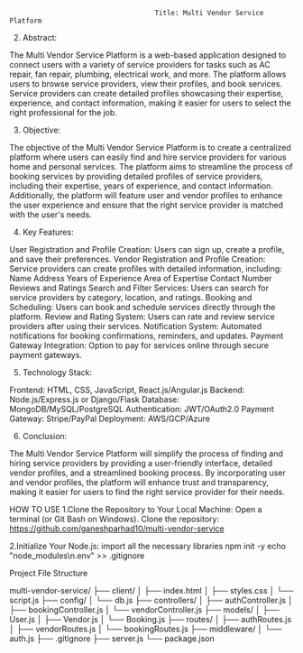                                         Title: Multi Vendor Service Platform
2. Abstract:

The Multi Vendor Service Platform is a web-based application designed to connect users with a variety of service providers for tasks such as AC repair, fan repair, plumbing, electrical work, and more. The platform allows users to browse service providers, view their profiles, and book services. Service providers can create detailed profiles showcasing their expertise, experience, and contact information, making it easier for users to select the right professional for the job.

3. Objective:

The objective of the Multi Vendor Service Platform is to create a centralized platform where users can easily find and hire service providers for various home and personal services. The platform aims to streamline the process of booking services by providing detailed profiles of service providers, including their expertise, years of experience, and contact information. Additionally, the platform will feature user and vendor profiles to enhance the user experience and ensure that the right service provider is matched with the user's needs.

4. Key Features:

User Registration and Profile Creation: Users can sign up, create a profile, and save their preferences.
Vendor Registration and Profile Creation: Service providers can create profiles with detailed information, including:
Name
Address
Years of Experience
Area of Expertise
Contact Number
Reviews and Ratings
Search and Filter Services: Users can search for service providers by category, location, and ratings.
Booking and Scheduling: Users can book and schedule services directly through the platform.
Review and Rating System: Users can rate and review service providers after using their services.
Notification System: Automated notifications for booking confirmations, reminders, and updates.
Payment Gateway Integration: Option to pay for services online through secure payment gateways.

5. Technology Stack:

Frontend: HTML, CSS, JavaScript, React.js/Angular.js
Backend: Node.js/Express.js or Django/Flask
Database: MongoDB/MySQL/PostgreSQL
Authentication: JWT/OAuth2.0
Payment Gateway: Stripe/PayPal
Deployment: AWS/GCP/Azure

6. Conclusion:

The Multi Vendor Service Platform will simplify the process of finding and hiring service providers by providing a user-friendly interface, detailed vendor profiles, and a streamlined booking process. By incorporating user and vendor profiles, the platform will enhance trust and transparency, making it easier for users to find the right service provider for their needs.




HOW TO USE 
1.Clone the Repository to Your Local Machine:
  Open a terminal (or Git Bash on Windows).
 Clone the repository: https://github.com/ganeshparhad10/multi-vendor-service
 
2.Initialize Your Node.js: import all the necessary libraries 
    npm init -y
    echo "node_modules\n.env" >> .gitignore






Project File Structure

multi-vendor-service/
├── client/
│   ├── index.html
│   ├── styles.css
│   └── script.js
├── config/
│   └── db.js
├── controllers/
│   ├── authController.js
│   ├── bookingController.js
│   └── vendorController.js
├── models/
│   ├── User.js
│   ├── Vendor.js
│   └── Booking.js
├── routes/
│   ├── authRoutes.js
│   ├── vendorRoutes.js
│   └── bookingRoutes.js
├── middleware/
│   └── auth.js
├── .gitignore
├── server.js
└── package.json
